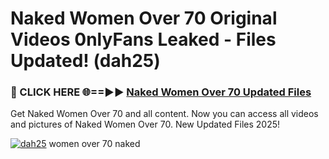# Naked Women Over 70 Original Videos 0nlyFans Leaked - Files Updated! (dah25)

<h3>🔴 CLICK HERE 🌐==►► <a href="https://tinyurl.com/up5wt9bj" rel="nofollow">Naked Women Over 70 Updated Files</a></h3>

Get Naked Women Over 70 and all content. Now you can access all videos and pictures of Naked Women Over 70. New Updated Files 2025!

[![dah25](https://i.imgur.com/ABiUzMV.gif)](https://tinyurl.com/up5wt9bj)
women over 70 naked